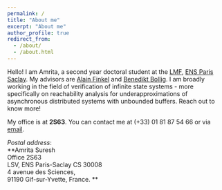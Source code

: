```yaml
---
permalink: /
title: "About me"
excerpt: "About me"
author_profile: true
redirect_from: 
  - /about/
  - /about.html
---
```


Hello! I am Amrita, a second year doctoral student at the [LMF](https://lmf.cnrs.fr/), [ENS Paris Saclay](https://ens-paris-saclay.fr/en). My advisors are [Alain Finkel](http://www.lsv.fr/~finkel/) and [Benedikt Bollig](https://www.benedikt-bollig.org/). I am broadly working in the field of verification of infinite state systems - more specifically on reachability analysis for underapproximations of asynchronous distributed systems with unbounded buffers. Reach out to know more! 

My office is at **2S63**. You can contact me at (+33) 01 81 87 54 66 or via [email](mailto:asuresh@lsv.fr).

*Postal address*:  
**Amrita Suresh  
Office 2S63  
LSV, ENS Paris-Saclay CS 30008  
4 avenue des Sciences,  
91190 Gif-sur-Yvette, France. **


